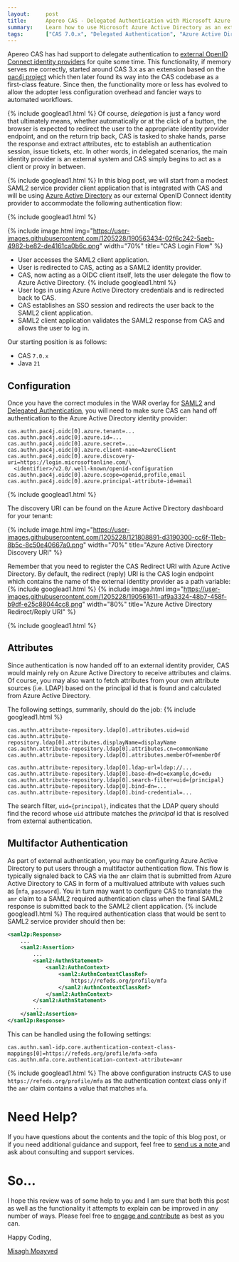 ```yaml
---
layout:     post
title:      Apereo CAS - Delegated Authentication with Microsoft Azure Active Directory
summary:    Learn how to use Microsoft Azure Active Directory as an external OpenID Connect identity provider and connect it to CAS for a delegated/proxy authentication scenario.
tags:       ["CAS 7.0.x", "Delegated Authentication", "Azure Active Directory"]
---
```


Apereo CAS has had support to delegate authentication to [external OpenID Connect identity providers][delegation] for quite some time. This functionality, if memory serves me correctly, started around CAS 3.x as an extension based on the [pac4j project](https://github.com/pac4j/pac4j) which then later found its way into the CAS codebase as a first-class feature. Since then, the functionality more or less has evolved to allow the adopter less configuration overhead and fancier ways to automated workflows.

{% include googlead1.html %}
Of course, *delegation* is just a fancy word that ultimately means, whether automatically or at the click of a button, the browser is expected to redirect the user to the appropriate identity provider endpoint, and on the return trip back, CAS is tasked to shake hands, parse the response and extract attributes, etc to establish an authentication session, issue tickets, etc. In other words, in delegated scenarios, the main identity provider is an external system and CAS simply begins to act as a client or proxy in between.

{% include googlead1.html %}
In this blog post, we will start from a modest SAML2 service provider client application that is integrated with CAS and will be using [Azure Active Directory](https://azure.microsoft.com/en-us/services/active-directory/) as our external OpenID Connect identity provider to accommodate the following authentication flow:

{% include googlead1.html  %}

{% include image.html img="https://user-images.githubusercontent.com/1205228/190563434-02f6c242-5aeb-4982-be82-de4161ca0b6c.png" 
width="70%" title="CAS Login Flow" %}

- User accesses the SAML2 client application.
- User is redirected to CAS, acting as a SAML2 identity provider.
- CAS, now acting as a OIDC client itself, lets the user delegate the flow to Azure Active Directory.
{% include googlead1.html %}
- User logs in using Azure Active Directory credentials and is redirected back to CAS.
- CAS establishes an SSO session and redirects the user back to the SAML2 client application.
- SAML2 client application validates the SAML2 response from CAS and allows the user to log in.

Our starting position is as follows:

- CAS `7.0.x`
- Java `21`

## Configuration

Once you have the correct modules in the WAR overlay for [SAML2][saml2] and [Delegated Authentication][delegation], you will need to make sure CAS can hand off authentication to the Azure Active Directory identity provider:

```
cas.authn.pac4j.oidc[0].azure.tenant=...
cas.authn.pac4j.oidc[0].azure.id=...
cas.authn.pac4j.oidc[0].azure.secret=...
cas.authn.pac4j.oidc[0].azure.client-name=AzureClient
cas.authn.pac4j.oidc[0].azure.discovery-uri=https://login.microsoftonline.com/\
  <identifier>/v2.0/.well-known/openid-configuration
cas.authn.pac4j.oidc[0].azure.scope=openid,profile,email
cas.authn.pac4j.oidc[0].azure.principal-attribute-id=email
```

{% include googlead1.html  %}

The discovery URI can be found on the Azure Active Directory dashboard for your tenant:

{% include image.html img="https://user-images.githubusercontent.com/1205228/121808891-d3190300-cc6f-11eb-8b5c-8c50e40667a0.png"
width="70%" title="Azure Active Directory Discovery URI" %}

Remember that you need to register the CAS Redirect URI with Azure Active Directory. By default, the redirect (reply) URI is the
CAS login endpoint which contains the name of the external identity provider as a path variable:
{% include googlead1.html %}
{% include image.html img="https://user-images.githubusercontent.com/1205228/190561611-af9a3324-48b7-458f-b9df-e25c88044cc8.png"
width="80%" title="Azure Active Directory Redirect/Reply URI" %}

{% include googlead1.html  %}

## Attributes

Since authentication is now handed off to an external identity provider, CAS would mainly rely on Azure Active Directory to receive attributes and claims. Of course, you may also want to fetch attributes from your own attribute sources (i.e. LDAP) based on the principal id that is found and calculated from Azure Active Directory.

The following settings, summarily, should do the job:
{% include googlead1.html %}
```
cas.authn.attribute-repository.ldap[0].attributes.uid=uid
cas.authn.attribute-repository.ldap[0].attributes.displayName=displayName
cas.authn.attribute-repository.ldap[0].attributes.cn=commonName
cas.authn.attribute-repository.ldap[0].attributes.memberOf=memberOf

cas.authn.attribute-repository.ldap[0].ldap-url=ldap://...
cas.authn.attribute-repository.ldap[0].base-dn=dc=example,dc=edu
cas.authn.attribute-repository.ldap[0].search-filter=uid={principal}
cas.authn.attribute-repository.ldap[0].bind-dn=...
cas.authn.attribute-repository.ldap[0].bind-credential=...
```

The search filter, `uid={principal}`, indicates that the LDAP query should find the record whose `uid` attribute matches the *principal* id that is resolved from external authentication.

## Multifactor Authentication

As part of external authentication, you may be configuring Azure Active Directory to put users through a multifactor authentication flow. This flow is typically signaled back to CAS via the `amr` claim that is submitted from Azure Active Directory to CAS in form of a multivalued attribute with values such as [`mfa`, `password`]. You in turn may want to configure CAS to translate the `amr` claim to a SAML2 required authentication class when the final SAML2 response is submitted back to the SAML2 client application.
{% include googlead1.html %}
The required authentication class that would be sent to SAML2 service provider should then be:

```xml
<saml2p:Response>
    ...
    <saml2:Assertion>
        ...
        <saml2:AuthnStatement>
            <saml2:AuthnContext>
                <saml2:AuthnContextClassRef>
                    https://refeds.org/profile/mfa
                </saml2:AuthnContextClassRef>
            </saml2:AuthnContext>
        </saml2:AuthnStatement>
        ...
    </saml2:Assertion>
</saml2p:Response>
```

This can be handled using the following settings:

```
cas.authn.saml-idp.core.authentication-context-class-mappings[0]=https://refeds.org/profile/mfa->mfa
cas.authn.mfa.core.authentication-context-attribute=amr
```
{% include googlead1.html %}
The above configuration instructs CAS to use `https://refeds.org/profile/mfa` as the authentication context class only if the `amr` claim contains a value that matches `mfa`.

# Need Help?

If you have questions about the contents and the topic of this blog post, or if you need additional guidance and support, feel free to [send us a note ](/#contact-section-header) and ask about consulting and support services.

# So...

I hope this review was of some help to you and I am sure that both this post as well as the functionality it attempts to explain can be improved in any number of ways. Please feel free to [engage and contribute][contribguide] as best as you can.

Happy Coding,

[Misagh Moayyed](https://fawnoos.com)

[delegation]: https://apereo.github.io/cas/7.0.x/integration/Delegate-Authentication.html
[saml2]: https://apereo.github.io/cas/7.0.x/authentication/Configuring-SAML2-Authentication.html
[contribguide]: https://apereo.github.io/cas/developer/Contributor-Guidelines.html